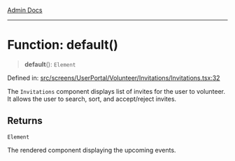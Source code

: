 [Admin Docs](/)

***

# Function: default()

> **default**(): `Element`

Defined in: [src/screens/UserPortal/Volunteer/Invitations/Invitations.tsx:32](https://github.com/PalisadoesFoundation/talawa-admin/blob/main/src/screens/UserPortal/Volunteer/Invitations/Invitations.tsx#L32)

The `Invitations` component displays list of invites for the user to volunteer.
It allows the user to search, sort, and accept/reject invites.

## Returns

`Element`

The rendered component displaying the upcoming events.
